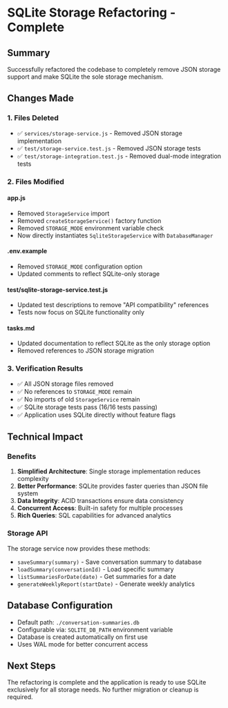 # SQLite Storage Refactoring - Complete

## Summary
Successfully refactored the codebase to completely remove JSON storage support and make SQLite the sole storage mechanism.

## Changes Made

### 1. Files Deleted
- ✅ `services/storage-service.js` - Removed JSON storage implementation
- ✅ `test/storage-service.test.js` - Removed JSON storage tests
- ✅ `test/storage-integration.test.js` - Removed dual-mode integration tests

### 2. Files Modified

#### app.js
- Removed `StorageService` import
- Removed `createStorageService()` factory function
- Removed `STORAGE_MODE` environment variable check
- Now directly instantiates `SqliteStorageService` with `DatabaseManager`

#### .env.example
- Removed `STORAGE_MODE` configuration option
- Updated comments to reflect SQLite-only storage

#### test/sqlite-storage-service.test.js
- Updated test descriptions to remove "API compatibility" references
- Tests now focus on SQLite functionality only

#### tasks.md
- Updated documentation to reflect SQLite as the only storage option
- Removed references to JSON storage migration

### 3. Verification Results
- ✅ All JSON storage files removed
- ✅ No references to `STORAGE_MODE` remain
- ✅ No imports of old `StorageService` remain
- ✅ SQLite storage tests pass (16/16 tests passing)
- ✅ Application uses SQLite directly without feature flags

## Technical Impact

### Benefits
1. **Simplified Architecture**: Single storage implementation reduces complexity
2. **Better Performance**: SQLite provides faster queries than JSON file system
3. **Data Integrity**: ACID transactions ensure data consistency
4. **Concurrent Access**: Built-in safety for multiple processes
5. **Rich Queries**: SQL capabilities for advanced analytics

### Storage API
The storage service now provides these methods:
- `saveSummary(summary)` - Save conversation summary to database
- `loadSummary(conversationId)` - Load specific summary
- `listSummariesForDate(date)` - Get summaries for a date
- `generateWeeklyReport(startDate)` - Generate weekly analytics

## Database Configuration
- Default path: `./conversation-summaries.db`
- Configurable via: `SQLITE_DB_PATH` environment variable
- Database is created automatically on first use
- Uses WAL mode for better concurrent access

## Next Steps
The refactoring is complete and the application is ready to use SQLite exclusively for all storage needs. No further migration or cleanup is required.
